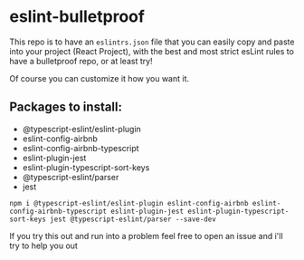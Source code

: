 # eslint-bulletproof

This repo is to have an `eslintrs.json` file that you can easily copy and paste into your project (React Project), with the best and most strict esLint rules to have a bulletproof repo, or at least try! 

Of course you can customize it how you want it.

## Packages to install:

- @typescript-eslint/eslint-plugin
- eslint-config-airbnb
- eslint-config-airbnb-typescript
- eslint-plugin-jest
- eslint-plugin-typescript-sort-keys
- @typescript-eslint/parser
- jest

```
npm i @typescript-eslint/eslint-plugin eslint-config-airbnb eslint-config-airbnb-typescript eslint-plugin-jest eslint-plugin-typescript-sort-keys jest @typescript-eslint/parser --save-dev
```

If you try this out and run into a problem feel free to open an issue and i'll try to help you out
